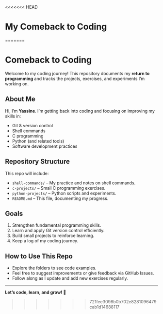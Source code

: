 <<<<<<< HEAD
# My Comeback to Coding
=======
# Comeback to Coding

Welcome to my coding journey! This repository documents my **return to programming** and tracks the projects, exercises, and experiments I’m working on.

## About Me

Hi, I’m **Yassine**. I’m getting back into coding and focusing on improving my skills in:

- Git & version control
- Shell commands
- C programming
- Python (and related tools)
- Software development practices

## Repository Structure

This repo will include:

- `shell-commands/` – My practice and notes on shell commands.
- `c-projects/` – Small C programming exercises.
- `python-projects/` – Python scripts and experiments.
- `README.md` – This file, documenting my progress.

## Goals

1. Strengthen fundamental programming skills.
2. Learn and apply Git version control efficiently.
3. Build small projects to reinforce learning.
4. Keep a log of my coding journey.

## How to Use This Repo

- Explore the folders to see code examples.
- Feel free to suggest improvements or give feedback via GitHub Issues.
- Follow along as I update and add new exercises regularly.

---

**Let’s code, learn, and grow! 🚀**

>>>>>>> 721fee3098b0b702e8281096479cab1d14688117
